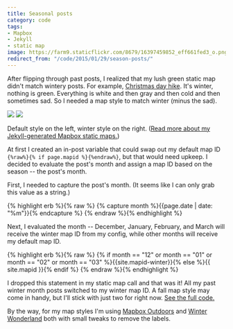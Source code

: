 ```yaml
---
title: Seasonal posts
category: code
tags:
- Mapbox
- Jekyll
- static map
image: https://farm9.staticflickr.com/8679/16397459852_eff661fed3_o.png
redirect_from: "/code/2015/01/29/season-posts/"
---
```


After flipping through past posts, I realized that my lush green static map didn't match wintery posts. For example, [Christmas day hike](/adventures/2014/12/25/christmas-hike/). It's winter, nothing is green. Everything is white and then gray and then cold and then sometimes sad. So I needed a map style to match winter (minus the sad).

<div class="photos">
<img src="http://api.tiles.mapbox.com/v4/{{site.mapid}}/-73.7440735,42.5726903,15/600x400.png?access_token={{site.mapbox-token}}" class="img-half" alt=" ">

<img src="http://api.tiles.mapbox.com/v4/{{site.mapid-winter}}/-73.7440735,42.5726903,15/600x400.png?access_token={{site.mapbox-token}}" class="img-half" alt=" ">
</div>

Default style on the left, winter style on the right. ([Read more about my Jekyll-generated Mapbox static maps.](/code/2014/07/26/static-mapbox-for-jekyll/))

At first I created an in-post variable that could swap out my default map ID `{%raw%}{% if page.mapid %}{%endraw%}`, but that would need upkeep. I decided to evaluate the post's month and assign a map ID based on the season -- the post's month.

First, I needed to capture the post's month. (It seems like I can only grab this value as a string.)

{% highlight erb %}{% raw %}
{% capture month %}{{page.date | date: "%m"}}{% endcapture %}
{% endraw %}{% endhighlight %}

Next, I evaluated the month -- December, January, February, and March will receive the winter map ID from my config, while other months will receive my default map ID.

{% highlight erb %}{% raw %}
{% if month == "12" or month == "01" or month == "02" or month == "03" %}{{site.mapid-winter}}{% else %}{{ site.mapid }}{% endif %}
{% endraw %}{% endhighlight %}

I dropped this statement in my static map call and that was it! All my past winter month posts switched to my winter map ID. A fall map style may come in handy, but I'll stick with just two for right now. [See the full code.](https://github.com/katydecorah/katydecorah.github.io/blob/master/_includes/post-map-header.html)

By the way, for my map styles I'm using [Mapbox Outdoors](https://github.com/mapbox/mapbox-studio-outdoors.tm2) and [Winter Wonderland](https://github.com/mapbox/mapbox-studio-winter-wonderland.tm2) both with small tweaks to remove the labels.
